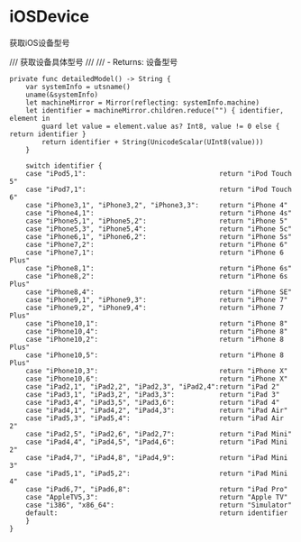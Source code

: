 # iOSDevice
获取iOS设备型号

/// 获取设备具体型号
///
/// - Returns: 设备型号
    
    private func detailedModel() -> String {
        var systemInfo = utsname()
        uname(&systemInfo)
        let machineMirror = Mirror(reflecting: systemInfo.machine)
        let identifier = machineMirror.children.reduce("") { identifier, element in
            guard let value = element.value as? Int8, value != 0 else { return identifier }
            return identifier + String(UnicodeScalar(UInt8(value)))
        }
        
        switch identifier {
        case "iPod5,1":                                 return "iPod Touch 5"
        case "iPod7,1":                                 return "iPod Touch 6"
        case "iPhone3,1", "iPhone3,2", "iPhone3,3":     return "iPhone 4"
        case "iPhone4,1":                               return "iPhone 4s"
        case "iPhone5,1", "iPhone5,2":                  return "iPhone 5"
        case "iPhone5,3", "iPhone5,4":                  return "iPhone 5c"
        case "iPhone6,1", "iPhone6,2":                  return "iPhone 5s"
        case "iPhone7,2":                               return "iPhone 6"
        case "iPhone7,1":                               return "iPhone 6 Plus"
        case "iPhone8,1":                               return "iPhone 6s"
        case "iPhone8,2":                               return "iPhone 6s Plus"
        case "iPhone8,4":                               return "iPhone SE"
        case "iPhone9,1", "iPhone9,3":                  return "iPhone 7"
        case "iPhone9,2", "iPhone9,4":                  return "iPhone 7 Plus"
        case "iPhone10,1":                              return "iPhone 8"
        case "iPhone10,4":                              return "iPhone 8"
        case "iPhone10,2":                              return "iPhone 8 Plus"
        case "iPhone10,5":                              return "iPhone 8 Plus"
        case "iPhone10,3":                              return "iPhone X"
        case "iPhone10,6":                              return "iPhone X"
        case "iPad2,1", "iPad2,2", "iPad2,3", "iPad2,4":return "iPad 2"
        case "iPad3,1", "iPad3,2", "iPad3,3":           return "iPad 3"
        case "iPad3,4", "iPad3,5", "iPad3,6":           return "iPad 4"
        case "iPad4,1", "iPad4,2", "iPad4,3":           return "iPad Air"
        case "iPad5,3", "iPad5,4":                      return "iPad Air 2"
        case "iPad2,5", "iPad2,6", "iPad2,7":           return "iPad Mini"
        case "iPad4,4", "iPad4,5", "iPad4,6":           return "iPad Mini 2"
        case "iPad4,7", "iPad4,8", "iPad4,9":           return "iPad Mini 3"
        case "iPad5,1", "iPad5,2":                      return "iPad Mini 4"
        case "iPad6,7", "iPad6,8":                      return "iPad Pro"
        case "AppleTV5,3":                              return "Apple TV"
        case "i386", "x86_64":                          return "Simulator"
        default:                                        return identifier
        }
    }

